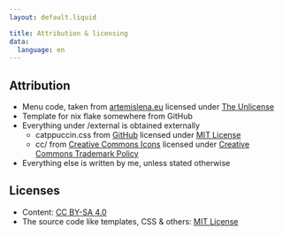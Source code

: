 ```yaml
---
layout: default.liquid

title: Attribution & licensing
data:
  language: en
---
```


## Attribution
- Menu code,  taken from [artemislena.eu](https://codeberg.org/artemislena/artemislena.eu) licensed under [The Unlicense](https://opensource.org/license/unlicense/)
- Template for nix flake somewhere from GitHub
- Everything under /external is obtained externally
  - catppuccin.css from [GitHub](https://github.com/catppuccin/palette) licensed under [MIT License](https://github.com/catppuccin/palette/blob/main/LICENSE)
  - cc/ from [Creative Commons Icons](https://creativecommons.org/mission/downloads/) licensed under [Creative Commons Trademark Policy](https://creativecommons.org/policies/)
- Everything else is written by me, unless stated otherwise

## Licenses
- Content: [CC BY-SA 4.0](https://creativecommons.org/licenses/by-sa/4.0/?ref=chooser-v1)
- The source code like templates, CSS & others: [MIT License](https://choosealicense.com/licenses/mit/)